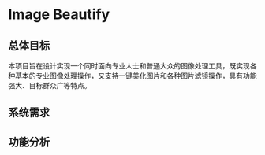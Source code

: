 # Image Beautify

## 总体目标

本项目旨在设计实现一个同时面向专业人士和普通大众的图像处理工具，既实现各种基本的专业图像处理操作，又支持一键美化图片和各种图片滤镜操作，具有功能强大、目标群众广等特点。

## 系统需求



## 功能分析

